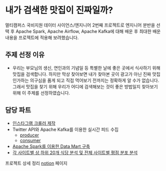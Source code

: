 # 내가 검색한 맛집이 진짜일까?
멀티캠퍼스 국비지원 데이터 사이언스/엔지니어 2번째 프로젝트로
엔지니어 분반을 선택 후 Apache Spark, Apache Airflow, Apache Kafka에 대해 배운 후
최대한 배운 내용을 프로젝트에 적용해 보려했습니다.

## 주제 선정 이유
- 우리는 부모님의 생신, 연인과의 기념일 등 특별한 날에 좋은 곳에서 식사하기 위해 맛집을 검색합니다. 하지만 막상 찾아보면 내가 찾아본 곳이 광고가 아닌 진짜 맛집인가하는 의구심을 품게 되고 직접 먹어보기 전까지는 정확하게 알 수가 없습니다. 그래서 맛집을 찾기 위해 우리가 어디에 검색해보는 것이 좋은 방법일지 찾아보기 위해 이 주제를 선정하였습니다.

## 담당 파트
- [인스타그램 크롤러 제작](https://github.com/hoseong0422/MC_PJ_02/blob/master/codes/insta_v2.py)
- Twitter API와 Apache Kafka를 이용한 실시간 피드 수집
  - [producer](https://github.com/hoseong0422/MC_PJ_02/blob/master/codes/kafka_producer.py)
  - [consumer](https://github.com/hoseong0422/MC_PJ_02/blob/master/codes/kafka_consumer.py)
- [Apache Spark를 이용한 Data Mart 구축](https://github.com/hoseong0422/MC_PJ_02/blob/master/codes/transform_and_analiysis.ipynb)
- [각 사이트별 상,하위 20개 식당 분석 및 전체 사이트별 평점 분포 분석](https://github.com/hoseong0422/MC_PJ_02/blob/master/codes/transform_and_analiysis.ipynb)

프로젝트 상세 정리 [notion](https://data-explorer.notion.site/642c03d6255740aaa7762d3a64c7ff93) 페이지